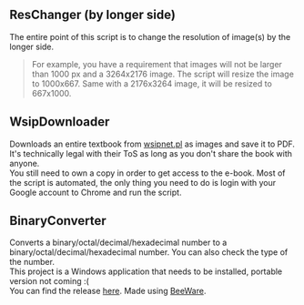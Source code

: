 ## ResChanger (by longer side)
The entire point of this script is to change the resolution of image(s) by the longer side. 
> For example, you have a requirement that images will not be larger than 1000 px and a 3264x2176 image. 
> The script will resize the image to 1000x667. Same with a 2176x3264 image, it will be resized to 667x1000.

## WsipDownloader
Downloads an entire textbook from [wsipnet.pl](https://www.wsipnet.pl) as images and save it to PDF. It's technically legal with their ToS as long as you don't share the book with anyone. 
<br>You still need to own a copy in order to get access to the e-book. Most of the script is automated, the only thing you need to do is login with your Google account to Chrome and run the script.

## BinaryConverter
Converts a binary/octal/decimal/hexadecimal number to a binary/octal/decimal/hexadecimal number. You can also check the type of the number.
<br>This project is a Windows application that needs to be installed, portable version not coming :(
<br>You can find the release [here](https://github.com/HeavyWolfPL/SchoolTools/releases/tag/BinaryConverter). Made using [BeeWare](https://beeware.org).
